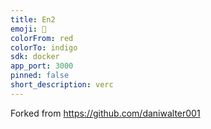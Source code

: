 ```yaml
---
title: En2
emoji: 🐨
colorFrom: red
colorTo: indigo
sdk: docker
app_port: 3000
pinned: false
short_description: verc
---
```

Forked from https://github.com/daniwalter001
